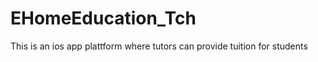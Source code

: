EHomeEducation_Tch
==================

This is an ios app plattform where tutors can provide tuition for students
